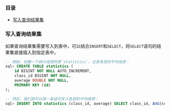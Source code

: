 ### 目录

- [写入查询结果集](#写入查询结果集)





### 写入查询结果集

如果查询结果集需要写入到表中，可以结合`INSERT`和`SELECT`，将`SELECT`语句的结果集直接插入到指定表中。



```sql
-- 例如，创建一个统计成绩的表`statistics`，记录各班的平均成绩：
sql> CREATE TABLE statistics (
    id BIGINT NOT NULL AUTO_INCREMENT,
    class_id BIGINT NOT NULL,
    average DOUBLE NOT NULL,
    PRIMARY KEY (id)
);

-- 然后，我们就可以用一条语句写入各班的平均成绩：
sql> INSERT INTO statistics (class_id, average) SELECT class_id, AVG(score) FROM students GROUP BY class_id;
```







